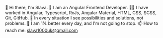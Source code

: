 👋 Hi there, I'm Slava.
🦍 I am an Angular Frontend Developer.
👨‍💻 I have worked in Angular, Typescript, RxJs, Angular Material, HTML, CSS, SCSS, Git, GitHub.
🌱 In every situation I see possibilities and solutions, not problems.
🚀 I am 1% better every day, and I'm not going to stop.
📫 How to reach me: slava1000uk@gmail.com
